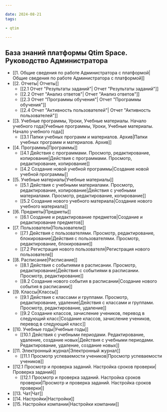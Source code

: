 ```yaml
---

date: 2024-08-21
tags:

- qtim

---
```


## База знаний платформы Qtim Space. Руководство Администратора

- [[1. Общие сведения по работе Администратора с платформой| Общие сведения по работе Администратора с платформой]]
- [[2. Отчеты| Отчеты]]
  - [[2.1 Отчет "Результаты заданий"| Отчет "Результаты заданий"]]
  - [[2.2 Отчет "Анализ ответов"| Отчет "Анализ ответов"]]
  - [[2.3 Отчет "Программы обучения"| Отчет "Программы обучения"]]
  - [[2.4 Отчет "Активность пользователей"| Отчет "Активность пользователей"]]
- [[3. Учебные программы, Уроки, Учебные материалы. Начало учебного года|Учебные программы, Уроки, Учебные материалы. Начало учебного года]]
  - [[3.1 Папки учебных программ и материалов. Архив|Папки учебных программ и материалов. Архив]]
- [[4. Программы|Программы]]
  - [[4.1 Действия с программами. Просмотр, редактирование, копирование|Действия с программами. Просмотр, редактирование, копирование]]
  - [[4.2 Создание новой учебной программы|Создание новой учебной программы]]
- [[5. Учебные материалы|Учебные материалы]]
  - [[5.1 Действия с учебными материалами. Просмотр, редактирование, копирование|Действия с учебными материалами. Просмотр, редактирование, копирование]]
  - [[5.2 Создание нового учебного материала|Создание нового учебного материала]]
- [[6. Предметы|Предметы]]
  - [[6.1 Создание и редактирование предметов|Создание и редактирование предметов]]
- [[7. Пользователи|Пользователи]]
  - [[7.1 Действия с пользователями. Просмотр, редактирование, блокирование|Действия с пользователями. Просмотр, редактирование, блокирование]]
  - [[7.2 Регистрация нового пользователя|Регистрация нового пользователя]]
- [[8. Расписание|Расписание]]
  - [[8.1 Действия с событиями в расписании. Просмотр, редактирование|Действия с событиями в расписании. Просмотр, редактирование]]
  - [[8.2 Создание нового события в расписании|Создание нового события в расписании]]
- [[9. Классы|Классы]]
  - [[9.1 Действия с классами и группами. Просмотр, редактирование, удаление|Действия с классами и группами. Просмотр, редактирование, удаление]]
  - [[9.2 Создание классов, зачисление учеников, перевод в следующий класс|Создание классов, зачисление учеников, перевод в следующий класс]]
- [[10. Учебные годы|Учебные годы]]
  - [[10.1 Действия с учебными периодами. Редактирование, удаление, создание новых|Действия с учебными периодами. Редактирование, удаление, создание новых]]
- [[11. Электронный журнал|Электронный журнал]]
  - [[11.1 Просмотр успеваемости учеников|Просмотр успеваемости учеников]]
- [[12.1 Просмотр и проверка заданий. Настройка сроков проверки|Проверка заданий]]
  - [[12.1 Просмотр и проверка заданий. Настройка сроков проверки|Просмотр и проверка заданий. Настройка сроков проверки]]
- [[13. Чат|Чат]]
- [[14. Настройки|Настройки]]
- [[15. Настройки компании|Настройки компании]]